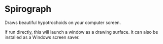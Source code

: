 # Spirograph
Draws beautiful hypotrochoids on your computer screen.

If run directly, this will launch a window as a drawing surface.  It can also be installed as a Windows screen saver.
